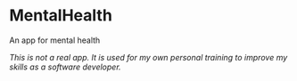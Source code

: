 # MentalHealth

An app for mental health

_This is not a real app. It is used for my own personal training to improve my skills as a software developer._
